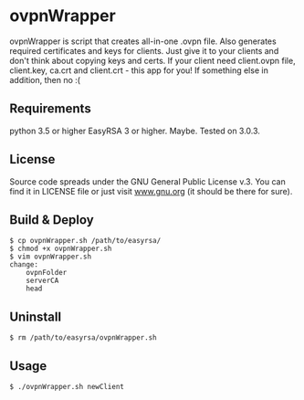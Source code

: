 # ovpnWrapper

ovpnWrapper is script that creates all-in-one .ovpn file. Also generates required certificates and keys for clients.
Just give it to your clients and don't think about copying keys and certs.
If your client need client.ovpn file, client.key, ca.crt and client.crt - this app for you! If something else in addition, then no :(

## Requirements

python 3.5 or higher
EasyRSA 3 or higher. Maybe. Tested on 3.0.3.

## License

Source code spreads under the GNU General Public License v.3. You can find it in LICENSE file or just visit www.gnu.org (it should be there for sure). 

## Build & Deploy

```
$ cp ovpnWrapper.sh /path/to/easyrsa/
$ chmod +x ovpnWrapper.sh
$ vim ovpnWrapper.sh
change:
	ovpnFolder
	serverCA
	head
```
## Uninstall
```
$ rm /path/to/easyrsa/ovpnWrapper.sh
```
## Usage
```
$ ./ovpnWrapper.sh newClient
```
